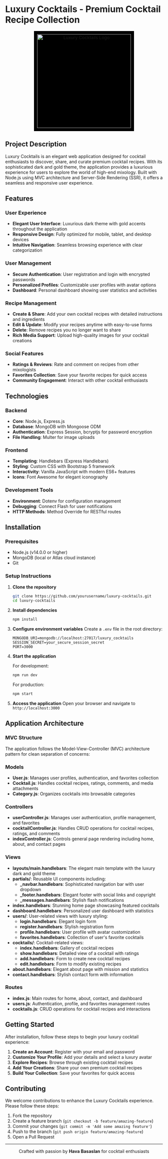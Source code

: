 # Luxury Cocktails - Premium Cocktail Recipe Collection

<p align="center">
  <img src="public/images/logo.png" alt="Luxury Cocktails Logo" width="300" style="background-color: #000; padding: 10px;">
</p>

## Project Description
Luxury Cocktails is an elegant web application designed for cocktail enthusiasts to discover, share, and curate premium cocktail recipes. With its sophisticated dark and gold theme, the application provides a luxurious experience for users to explore the world of high-end mixology. Built with Node.js using MVC architecture and Server-Side Rendering (SSR), it offers a seamless and responsive user experience.

## Features

### User Experience
- **Elegant User Interface**: Luxurious dark theme with gold accents throughout the application
- **Responsive Design**: Fully optimized for mobile, tablet, and desktop devices
- **Intuitive Navigation**: Seamless browsing experience with clear categorization

### User Management
- **Secure Authentication**: User registration and login with encrypted passwords
- **Personalized Profiles**: Customizable user profiles with avatar options
- **Dashboard**: Personal dashboard showing user statistics and activities

### Recipe Management
- **Create & Share**: Add your own cocktail recipes with detailed instructions and ingredients
- **Edit & Update**: Modify your recipes anytime with easy-to-use forms
- **Delete**: Remove recipes you no longer want to share
- **Rich Media Support**: Upload high-quality images for your cocktail creations

### Social Features
- **Ratings & Reviews**: Rate and comment on recipes from other mixologists
- **Favorites Collection**: Save your favorite recipes for quick access
- **Community Engagement**: Interact with other cocktail enthusiasts

## Technologies

### Backend
- **Core**: Node.js, Express.js
- **Database**: MongoDB with Mongoose ODM
- **Authentication**: Express Session, bcryptjs for password encryption
- **File Handling**: Multer for image uploads

### Frontend
- **Templating**: Handlebars (Express Handlebars)
- **Styling**: Custom CSS with Bootstrap 5 framework
- **Interactivity**: Vanilla JavaScript with modern ES6+ features
- **Icons**: Font Awesome for elegant iconography

### Development Tools
- **Environment**: Dotenv for configuration management
- **Debugging**: Connect Flash for user notifications
- **HTTP Methods**: Method Override for RESTful routes

## Installation

### Prerequisites
- Node.js (v14.0.0 or higher)
- MongoDB (local or Atlas cloud instance)
- Git

### Setup Instructions

1. **Clone the repository**
   ```bash
   git clone https://github.com/yourusername/luxury-cocktails.git
   cd luxury-cocktails
   ```

2. **Install dependencies**
   ```bash
   npm install
   ```

3. **Configure environment variables**
   Create a `.env` file in the root directory:
   ```
   MONGODB_URI=mongodb://localhost:27017/luxury_cocktails
   SESSION_SECRET=your_secure_session_secret
   PORT=3000
   ```

4. **Start the application**
   
   For development:
   ```bash
   npm run dev
   ```
   
   For production:
   ```bash
   npm start
   ```

5. **Access the application**
   Open your browser and navigate to `http://localhost:3000`

## Application Architecture

### MVC Structure
The application follows the Model-View-Controller (MVC) architecture pattern for clean separation of concerns:

### Models
- **User.js**: Manages user profiles, authentication, and favorites collection
- **Cocktail.js**: Handles cocktail recipes, ratings, comments, and media attachments
- **Category.js**: Organizes cocktails into browsable categories

### Controllers
- **userController.js**: Manages user authentication, profile management, and favorites
- **cocktailController.js**: Handles CRUD operations for cocktail recipes, ratings, and comments
- **indexController.js**: Controls general page rendering including home, about, and contact pages

### Views
- **layouts/main.handlebars**: The elegant main template with the luxury dark and gold theme
- **partials/**: Reusable UI components including:
  - **_navbar.handlebars**: Sophisticated navigation bar with user dropdown
  - **_footer.handlebars**: Elegant footer with social links and copyright
  - **_messages.handlebars**: Stylish flash notifications
- **index.handlebars**: Stunning home page showcasing featured cocktails
- **dashboard.handlebars**: Personalized user dashboard with statistics
- **users/**: User-related views with luxury styling:
  - **login.handlebars**: Elegant login form
  - **register.handlebars**: Stylish registration form
  - **profile.handlebars**: User profile with avatar customization
  - **favorites.handlebars**: Collection of user's favorite cocktails
- **cocktails/**: Cocktail-related views:
  - **index.handlebars**: Gallery of cocktail recipes
  - **show.handlebars**: Detailed view of a cocktail with ratings
  - **add.handlebars**: Form to create new cocktail recipes
  - **edit.handlebars**: Form to modify existing recipes
- **about.handlebars**: Elegant about page with mission and statistics
- **contact.handlebars**: Stylish contact form with information

### Routes
- **index.js**: Main routes for home, about, contact, and dashboard
- **users.js**: Authentication, profile, and favorites management routes
- **cocktails.js**: CRUD operations for cocktail recipes and interactions

## Getting Started

After installation, follow these steps to begin your luxury cocktail experience:

1. **Create an Account**: Register with your email and password
2. **Customize Your Profile**: Add your details and select a luxury avatar
3. **Explore Recipes**: Browse through existing cocktail recipes
4. **Add Your Creations**: Share your own premium cocktail recipes
5. **Build Your Collection**: Save your favorites for quick access

## Contributing

We welcome contributions to enhance the Luxury Cocktails experience. Please follow these steps:

1. Fork the repository
2. Create a feature branch (`git checkout -b feature/amazing-feature`)
3. Commit your changes (`git commit -m 'Add some amazing feature'`)
4. Push to the branch (`git push origin feature/amazing-feature`)
5. Open a Pull Request

---

<p align="center">Crafted with passion by <strong>Hava Basaslan</strong> for cocktail enthusiasts</p>
